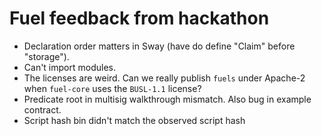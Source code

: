 # Fuel feedback from hackathon

- Declaration order matters in Sway (have do define "Claim" before "storage").
- Can't import modules.
- The licenses are weird. Can we really publish `fuels` under Apache-2 when `fuel-core` uses the `BUSL-1.1` license?
- Predicate root in multisig walkthrough mismatch. Also bug in example contract.
- Script hash bin didn't match the observed script hash

